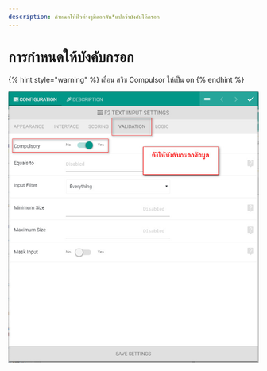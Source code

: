 ```yaml
---
description: กำหนดให้ฟิวต่างๆมีดอกจัน*แปลว่าบังคับให้กรอก
---
```


# การกำหนดให้บังคับกรอก

{% hint style="warning" %}
เลื่อน สวิซ Compulsor ให้เป็น  on
{% endhint %}

![](../.gitbook/assets/screenshot_01-04-2019_14-46-11.jpg)

